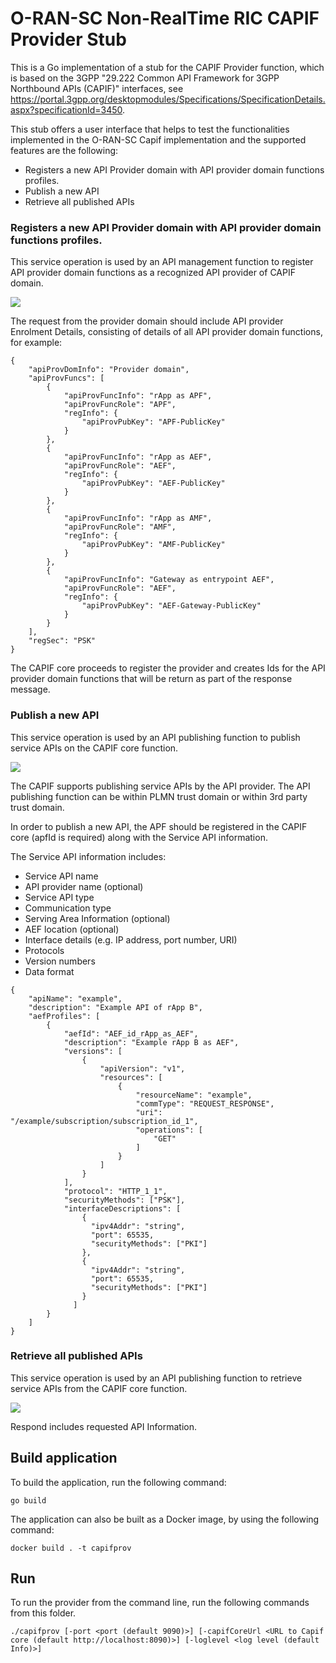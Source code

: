 <!--
-
========================LICENSE_START=================================
O-RAN-SC
%%
Copyright (C) 2023: Nordix Foundation
%%
Licensed under the Apache License, Version 2.0 (the "License");
you may not use this file except in compliance with the License.
You may obtain a copy of the License at

        http://www.apache.org/licenses/LICENSE-2.0

Unless required by applicable law or agreed to in writing, software
distributed under the License is distributed on an "AS IS" BASIS,
WITHOUT WARRANTIES OR CONDITIONS OF ANY KIND, either express or implied.
See the License for the specific language governing permissions and
limitations under the License.
========================LICENSE_END===================================

-->

# O-RAN-SC Non-RealTime RIC CAPIF Provider Stub

This is a Go implementation of a stub for the CAPIF Provider function, which is based on the 3GPP "29.222 Common API Framework for 3GPP Northbound APIs (CAPIF)" interfaces, see https://portal.3gpp.org/desktopmodules/Specifications/SpecificationDetails.aspx?specificationId=3450.

This stub offers a user interface that helps to test the functionalities implemented in the O-RAN-SC Capif implementation and the supported features are the following:

- Registers a new API Provider domain with API provider domain functions profiles.
- Publish a new API
- Retrieve all published APIs

### Registers a new API Provider domain with API provider domain functions profiles.

This service operation is used by an API management function to register API provider domain functions as a recognized API provider of CAPIF domain.

<img src="docs/Register API Provider Domain.svg">

The request from the provider domain should include API provider Enrolment Details, consisting of details of all API provider domain functions, for example:

```
{
    "apiProvDomInfo": "Provider domain",
    "apiProvFuncs": [
        {
            "apiProvFuncInfo": "rApp as APF",
            "apiProvFuncRole": "APF",
            "regInfo": {
                "apiProvPubKey": "APF-PublicKey"
            }
        },
        {
            "apiProvFuncInfo": "rApp as AEF",
            "apiProvFuncRole": "AEF",
            "regInfo": {
                "apiProvPubKey": "AEF-PublicKey"
            }
        },
        {
            "apiProvFuncInfo": "rApp as AMF",
            "apiProvFuncRole": "AMF",
            "regInfo": {
                "apiProvPubKey": "AMF-PublicKey"
            }
        },
        {
            "apiProvFuncInfo": "Gateway as entrypoint AEF",
            "apiProvFuncRole": "AEF",
            "regInfo": {
                "apiProvPubKey": "AEF-Gateway-PublicKey"
            }
        }
    ],
    "regSec": "PSK"
}
```

The CAPIF core proceeds to register the provider and creates Ids for the API provider domain functions that will be return as part of the response message.

### Publish a new API

This service operation is used by an API publishing function to publish service APIs on the CAPIF core function.

<img src="docs/Publish a new API.svg">

The CAPIF supports publishing service APIs by the API provider. The API publishing function can be within PLMN trust domain or within 3rd party trust domain.

In order to publish a new API, the APF should be registered in the CAPIF core (apfId is required) along with the Service API information.

The Service API information includes:
- Service API name
- API provider name (optional)
- Service API type
- Communication type
- Serving Area Information (optional)
- AEF location (optional)
- Interface details (e.g. IP address, port number, URI)
- Protocols
- Version numbers
- Data format

```
{
    "apiName": "example",
    "description": "Example API of rApp B",
    "aefProfiles": [
        {
            "aefId": "AEF_id_rApp_as_AEF",
            "description": "Example rApp B as AEF",
            "versions": [
                {
                    "apiVersion": "v1",
                    "resources": [
                        {
                            "resourceName": "example",
                            "commType": "REQUEST_RESPONSE",
                            "uri": "/example/subscription/subscription_id_1",
                            "operations": [
                                "GET"
                            ]
                        }
                    ]
                }
            ],
            "protocol": "HTTP_1_1",
			"securityMethods": ["PSK"],
			"interfaceDescriptions": [
				{
				  "ipv4Addr": "string",
				  "port": 65535,
				  "securityMethods": ["PKI"]
				},
				{
				  "ipv4Addr": "string",
				  "port": 65535,
				  "securityMethods": ["PKI"]
				}
			  ]
        }
    ]
}
```


### Retrieve all published APIs

This service operation is used by an API publishing function to retrieve service APIs from the CAPIF core function.

<img src="docs/Retrieve all published APIs.svg">

Respond includes requested API Information.

## Build application

To build the application, run the following command:

    go build

The application can also be built as a Docker image, by using the following command:

    docker build . -t capifprov

## Run

To run the provider from the command line, run the following commands from this folder.

    ./capifprov [-port <port (default 9090)>] [-capifCoreUrl <URL to Capif core (default http://localhost:8090)>] [-loglevel <log level (default Info)>]

